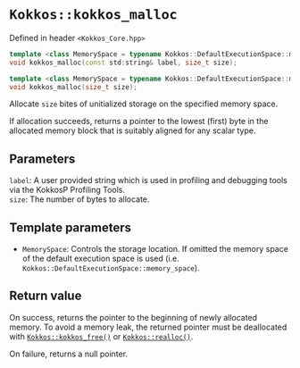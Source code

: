 # `Kokkos::kokkos_malloc`

Defined in header `<Kokkos_Core.hpp>`

```c++
template <class MemorySpace = typename Kokkos::DefaultExecutionSpace::memory_space>
void kokkos_malloc(const std:string& label, size_t size);
```

```c++
template <class MemorySpace = typename Kokkos::DefaultExecutionSpace::memory_space>
void kokkos_malloc(size_t size);
```

Allocate `size` bites of unitialized storage on the specified memory space.

If allocation succeeds, returns a pointer to the lowest (first) byte in the allocated memory block that is suitably aligned for any scalar type.

## Parameters

`label`: A user provided string which is used in profiling and debugging tools via the KokkosP Profiling Tools.  
`size`: The number of bytes to allocate.

## Template parameters

* `MemorySpace`:  Controls the storage location. If omitted the memory space of the default execution space is used (i.e. `Kokkos::DefaultExecutionSpace::memory_space`).

## Return value

On success, returns the pointer to the beginning of newly allocated memory.
To avoid a memory leak, the returned pointer must be deallocated with [`Kokkos::kokkos_free()`](Kokkos%3A%3Akokkos_free) or [`Kokkos::realloc()`](Kokkos%3A%3Akokkos_realloc).

On failure, returns a null pointer.
